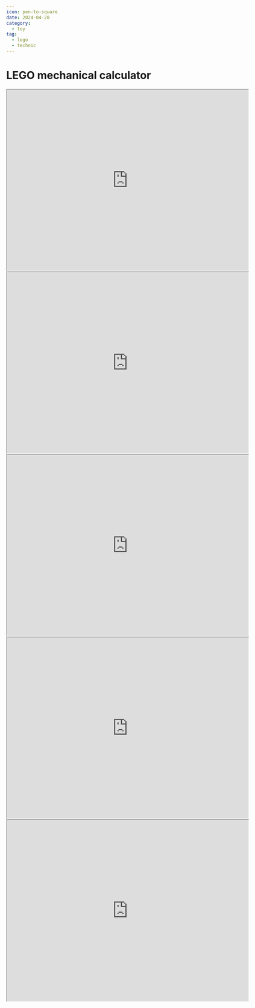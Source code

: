 ```yaml
---
icon: pen-to-square
date: 2024-04-28
category:
  - toy
tag:
  - lego
  - technic
---
```


# LEGO mechanical calculator

<!-- more -->

<iframe src="https://drive.google.com/file/d/1vKp2ptRCd-x31DLMgnmeQBKm9Hr835uJ/preview" width="640" height="480" allow="autoplay"></iframe>

<iframe src="https://drive.google.com/file/d/1NojKGDEmXJNMRe3fFmG7Bc3Ufmh8Xg9Z/preview" width="640" height="480" allow="autoplay"></iframe>

<iframe src="https://drive.google.com/file/d/18doSEib4KxFL7CjHvyebzPi3nNmQZULr/preview" width="640" height="480" allow="autoplay"></iframe>

<iframe src="https://drive.google.com/file/d/1oCQN-6OWq_V4gk5T7iMMfwkK5rPzWnNH/preview" width="640" height="480" allow="autoplay"></iframe>

<iframe src="https://drive.google.com/file/d/1jg-0oFNWNY_g0OgEEe_-vEpvJK8aDcj_/preview" width="640" height="480" allow="autoplay"></iframe>